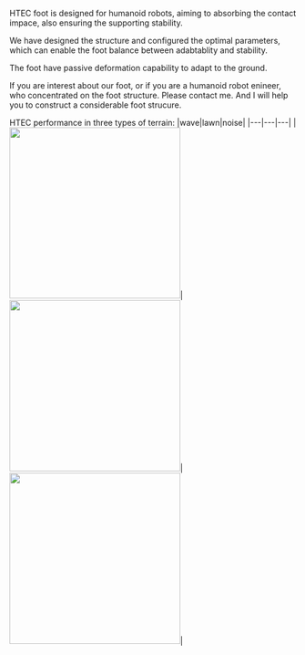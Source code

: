 HTEC foot is designed for humanoid robots, aiming to absorbing the contact impace, also ensuring the supporting stability.

We have designed the structure and configured the optimal parameters, which can enable the foot balance between adabtablity and stability.

The foot have passive deformation capability to adapt to the ground.

If you are interest about our foot, or if you are a humanoid robot enineer, who concentrated on the foot structure. Please contact me. And I will help you to construct a considerable foot strucure. 

HTEC performance in three types of terrain:
|wave|lawn|noise|
|---|---|---|
|<img src="https://github.com/user-attachments/assets/f7361141-838a-45cf-a333-8e4768d20c29" width="300px" />|<img src="https://github.com/user-attachments/assets/a15c3983-53ae-4901-b816-fb3835865a71" width="300px" />|<img src="https://github.com/user-attachments/assets/c79468c3-a3b8-45e3-b749-75f76c017301" width="300px" />|
